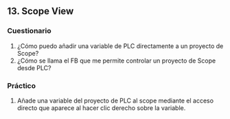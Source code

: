 

## 13. Scope View ##
### Cuestionario ###
1. ¿Cómo puedo añadir una variable de PLC directamente a un proyecto de Scope?
2. ¿Cómo se llama el FB que me permite controlar un proyecto de Scope desde PLC?

### Práctico ###
1. Añade una variable del proyecto de PLC al scope mediante el acceso directo que aparece al hacer clic derecho sobre la variable. 
